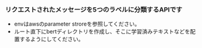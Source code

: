 ### リクエストされたメッセージを5つのラベルに分類するAPIです

- envはawsのparameter stroreを参照してください。
- ルート直下にbertディレクトリを作成し、そこに学習済みテキストなどを配置するようにしてください。

